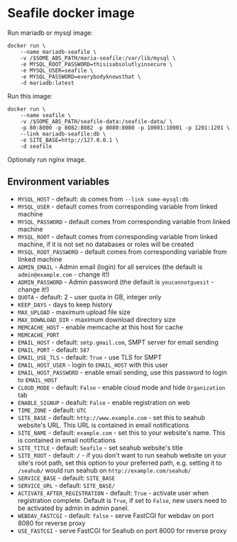 # Seafile docker image

Run mariadb or mysql image:

    docker run \
        --name mariadb-seafile \
        -v /$SOME_ABS_PATH/maria-seafile:/var/lib/mysql \
        -e MYSQL_ROOT_PASSWORD=thisisabsolutlyinsecure \
        -e MYSQL_USER=seafile \
        -e MYSQL_PASSWORD=everybodyknowsthat \
        -d mariadb:latest

Run this image:

    docker run \
        --name seafile \
        -v /$SOME_ABS_PATH/seafile-data:/seafile-data/ \
        -p 80:8000 -p 8082:8082 -p 8080:8080 -p 10001:10001 -p 1201:1201 \
        --link mariadb-seafile:db \
        -e SITE_BASE=http://127.0.0.1 \
        -d seafile

Optionaly run nginx image.

## Environment variables

- `MYSQL_HOST` - default: `db` comes from `--link some-mysql:db`
- `MYSQL_USER` - default comes from corresponding variable from linked machine
- `MYSQL_PASSWORD` - default comes from corresponding variable from linked machine
- `MYSQL_ROOT` - default comes from corresponding variable from linked machine, if it is not set no databases or roles will be created
- `MYSQL_ROOT_PASSWORD` - default comes from corresponding variable from linked machine
- `ADMIN_EMAIL` - Admin email (login) for all services (the default is `admin@example.com` - change it!)
- `ADMIN_PASSWORD` - Admin password (the default is `youcannotguesit` - change it!)
- `QUOTA` - default: 2 - user quota in GB, integer only
- `KEEP_DAYS` - days to keep history
- `MAX_UPLOAD` - maximum upload file size
- `MAX_DOWNLOAD_DIR` - maximum download directory size
- `MEMCACHE_HOST` - enable memcache at this host for cache
- `MEMCACHE_PORT`
- `EMAIL_HOST` - default: `smtp.gmail.com`, SMPT server for email sending
- `EMAIL_PORT` - default: `587`
- `EMAIL_USE_TLS` - default: `True` - use TLS for SMPT
- `EMAIL_HOST_USER` - login to `EMAIL_HOST` with this user
- `EMAIL_HOST_PASSWORD` - enable email sending, use this password to login to `EMAIL_HOST`
- `CLOUD_MODE` - default: `False` - enable cloud mode and hide `Organization` tab
- `ENABLE_SIGNUP` - deafult: `False` - enable registration on web
- `TIME_ZONE` - default: `UTC`
- `SITE_BASE` - default: `http://www.example.com` - set this to seahub website's URL. This URL is contained in email notifications
- `SITE_NAME` - default: `example.com` - set this to your website's name. This is contained in email notifications
- `SITE_TITLE` - default: `Seafile` - set seahub website's title
- `SITE_ROOT` - default: `/` - if you don't want to run seahub website on your site's root path, set this option to your preferred path, e.g. setting it to `/seahub/` would run seahub on `http://example.com/seahub/`
- `SERVICE_BASE` - default: `SITE_BASE`
- `SERVICE_URL` - default: `SITE_BASE/`
- `ACTIVATE_AFTER_REGISTRATION` - default: `True` - activate user when registration complete. Default is `True`, if set to `False`, new users need to be activated by admin in admin panel.
- `WEBDAV_FASTCGI` - default: `false` - serve FastCGI for webdav on port 8080 for reverse proxy
- `USE_FASTCGI` - serve FastCGI for Seahub on port 8000 for reverse proxy
